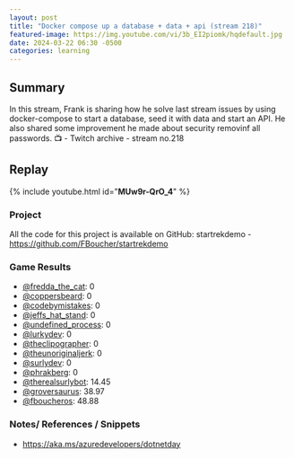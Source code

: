 ```yaml
---
layout: post
title: "Docker compose up a database + data + api (stream 218)"
featured-image: https://img.youtube.com/vi/3b_EI2piomk/hqdefault.jpg
date: 2024-03-22 06:30 -0500
categories: learning
---
```

## Summary
In this stream, Frank is sharing how he solve last stream issues by using docker-compose to start a database, seed it with data and start an API. He also shared some improvement he made about security removinf all passwords.
📺 - Twitch archive - stream no.218 

## Replay

{% include youtube.html id="**MUw9r-QrO_4**" %}
<br/><!--more-->

### Project

All the code for this project is available on GitHub: startrekdemo - https://github.com/FBoucher/startrekdemo

### Game Results

- [@fredda_the_cat](https://www.twitch.tv/fredda_the_cat): 0
- [@coppersbeard](https://www.twitch.tv/coppersbeard): 0
- [@codebymistakes](https://www.twitch.tv/codebymistakes): 0
- [@jeffs_hat_stand](https://www.twitch.tv/jeffs_hat_stand): 0
- [@undefined_process](https://www.twitch.tv/undefined_process): 0
- [@lurkydev](https://www.twitch.tv/lurkydev): 0
- [@theclipographer](https://www.twitch.tv/theclipographer): 0
- [@theunoriginaljerk](https://www.twitch.tv/theunoriginaljerk): 0
- [@surlydev](https://www.twitch.tv/surlydev): 0
- [@phrakberg](https://www.twitch.tv/phrakberg): 0
- [@therealsurlybot](https://www.twitch.tv/therealsurlybot): 14.45
- [@groversaurus](https://www.twitch.tv/groversaurus): 38.97
- [@fboucheros](https://www.twitch.tv/fboucheros): 48.88

### Notes/ References / Snippets

- https://aka.ms/azuredevelopers/dotnetday
